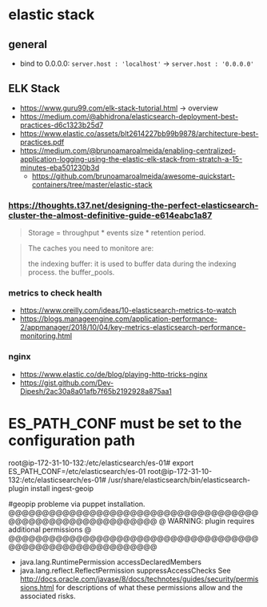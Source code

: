 # elastic stack

## general
- bind to 0.0.0.0: `server.host : 'localhost'` -> `server.host : '0.0.0.0'`

## ELK Stack
- https://www.guru99.com/elk-stack-tutorial.html -> overview
- https://medium.com/@abhidrona/elasticsearch-deployment-best-practices-d6c1323b25d7
- https://www.elastic.co/assets/blt2614227bb99b9878/architecture-best-practices.pdf
- https://medium.com/@brunoamaroalmeida/enabling-centralized-application-logging-using-the-elastic-elk-stack-from-stratch-a-15-minutes-eba501230b3d
    - https://github.com/brunoamaroalmeida/awesome-quickstart-containers/tree/master/elastic-stack
    
### https://thoughts.t37.net/designing-the-perfect-elasticsearch-cluster-the-almost-definitive-guide-e614eabc1a87
> Storage = throughput * events size * retention period.

> The caches you need to monitore are:
> 
> the indexing buffer: it is used to buffer data during the indexing process.
> the buffer_pools.

### metrics to check health
- https://www.oreilly.com/ideas/10-elasticsearch-metrics-to-watch
- https://blogs.manageengine.com/application-performance-2/appmanager/2018/10/04/key-metrics-elasticsearch-performance-monitoring.html


### nginx
- https://www.elastic.co/de/blog/playing-http-tricks-nginx
- https://gist.github.com/Dev-Dipesh/2ac30a8a01afb7f65b2192928a875aa1

# ES_PATH_CONF must be set to the configuration path
root@ip-172-31-10-132:/etc/elasticsearch/es-01# export ES_PATH_CONF=/etc/elasticsearch/es-01
root@ip-172-31-10-132:/etc/elasticsearch/es-01# /usr/share/elasticsearch/bin/elasticsearch-plugin install ingest-geoip

#geopip
probleme via puppet installation.
@@@@@@@@@@@@@@@@@@@@@@@@@@@@@@@@@@@@@@@@@@@@@@@@@@@@@@@@@@@
@     WARNING: plugin requires additional permissions     @
@@@@@@@@@@@@@@@@@@@@@@@@@@@@@@@@@@@@@@@@@@@@@@@@@@@@@@@@@@@
* java.lang.RuntimePermission accessDeclaredMembers
* java.lang.reflect.ReflectPermission suppressAccessChecks
See http://docs.oracle.com/javase/8/docs/technotes/guides/security/permissions.html
for descriptions of what these permissions allow and the associated risks.
